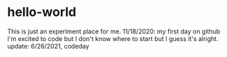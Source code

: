 # hello-world
This is just an experiment place for me.
11/18/2020: my first day on github
I'm excited to code but I don't know where to start but I guess it's alright.
<br>
update: 6/26/2021, codeday
